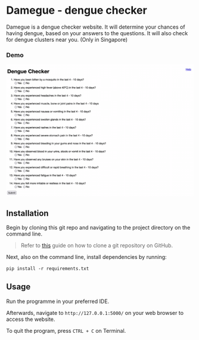 # Damegue - dengue checker

Damegue is a dengue checker website. It will determine your chances of having dengue, based on your answers to the questions.
It will also check for dengue clusters near you. (Only in Singapore)

### Demo

![Demo](img/demo.gif)

## Installation

Begin by cloning this git repo and navigating to the project directory on the command line.

> Refer to [this](https://docs.github.com/en/repositories/creating-and-managing-repositories/cloning-a-repository) guide on how to clone a git repository on GitHub.

Next, also on the command line, install dependencies by running:

```
pip install -r requirements.txt
```

## Usage

Run the programme in your preferred IDE.

Afterwards, navigate to `http://127.0.0.1:5000/` on your web browser to access the website.

To quit the program, press `CTRL + C` on Terminal.